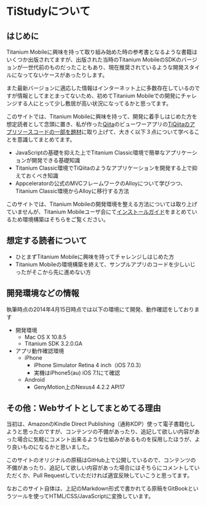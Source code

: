 # TiStudyについて

## はじめに

Titanium Mobileに興味を持って取り組み始めた時の参考書となるような書籍はいくつか出版されてますが、出版された当時のTitanium MobileのSDKのバージョンが一世代前のものだったこともあり、現在推奨されているような開発スタイルになってないケースがあったりします。

また最新バージョンに適応した情報はインターネット上に多数存在しているのですが情報としてまとまってないため、初めてTitanium Mobileでの開発にチャレンジする人にとって少し敷居が高い状況になってるかと思ってます。

このサイトでは、Titanium Mobileに興味を持って、開発に着手しはじめた方を想定読者として念頭に置き、私が作った[Qiita](https://qiita.com)のビューワーアプリの[TiQiitaのアプリソースコードの一部を題材](https://github.com/h5y1m141/TiQiita)に取り上げて、大きく以下３点について学べることを意識してまとめてます。

- JavaScriptの基礎を抑えた上でTitanium Classic環境で簡単なアプリケーションが開発できる基礎知識
- Titanium Classic環境でTiQiitaのようなアプリケーションを開発する上で抑えておくべき知識
- Appceleratorの公式のMVCフレームワークのAlloyについて学びつつ、Titanium Classic環境からAlloyに移行する方法

このサイトでは、Titanium Mobileの開発環境を整える方法については取り上げていませんが、Titanium Mobileユーザ会にて[インストールガイド](http://titanium-install-guide-ja.github.io/)をまとめているため環境構築はそちらをご覧ください。

## 想定する読者について

- ひとまずTitanium Mobileに興味を持ってチャレンジしはじめた方
- Titanium Mobileの環境構築を終えて、サンプルアプリのコードを少しいじったがそこから先に進めない方


## 開発環境などの情報

執筆時点の2014年4月15日時点では以下の環境にて開発、動作確認をしております

- 開発環境
    - Mac OS X 10.8.5
    - Titanium SDK 3.2.0.GA
- アプリ動作確認環境    
    - iPhone
        - iPhone Simulator Retina 4 inch（iOS 7.0.3）
        - 実機はiPhone5(au) iOS 7.1にて確認
    - Android 
        - GenyMotion上のNexus4 4.2.2 API17

## その他：Webサイトとしてまとめてる理由

当初は、AmazonのKindle Direct Publishing（通称KDP）使って電子書籍化しようと思ったのですが、コンテンツの不備があったり、追記して欲しい内容があった場合に気軽にコメント出来るような仕組みがあるものを採用したほうが、より良いものになるかと思いました。

このサイトのオリジナルの原稿はGitHub上で公開しているので、コンテンツの不備があったり、追記して欲しい内容があった場合にはそちらにコメントしていただくか、Pull Requestしていただければ適宜反映していこうと思ってます。

なおこのサイト自体は、上記のMarkdown形式で書かれてる原稿をGitBookというツールを使ってHTML/CSS/JavaScriptに変換しています。


